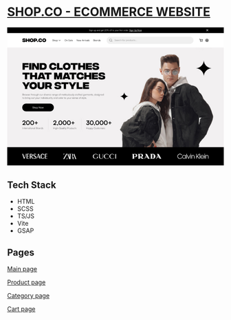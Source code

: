 # [SHOP.CO - ECOMMERCE WEBSITE]()

![screenshot](demo/homepage.jpg)

## Tech Stack

- HTML
- SCSS
- TS/JS
- Vite
- GSAP

## Pages

[Main page]()

[Product page]()

[Category page]()

[Cart page]()
